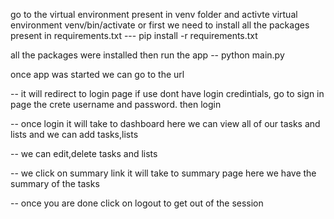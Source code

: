 go to the virtual environment present in venv folder and activte virtual environment venv/bin/activate
                                 or
first we need to install all the packages present in requirements.txt --- pip install -r requirements.txt 

all the packages were installed then run the app -- python main.py

once app was started we can go to the url 

-- it will redirect to login page if use dont have login credintials, go to sign in page the crete username and password. then login

-- once login it will take to dashboard here we can view all of our tasks and lists and we can add tasks,lists

-- we can edit,delete tasks and lists

-- we click on summary link it will take to summary page here we have the summary of the tasks

-- once you are done click on logout to get out of the session
